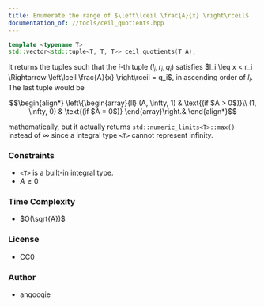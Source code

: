 ```yaml
---
title: Enumerate the range of $\left\lceil \frac{A}{x} \right\rceil$
documentation_of: //tools/ceil_quotients.hpp
---
```


```cpp
template <typename T>
std::vector<std::tuple<T, T, T>> ceil_quotients(T A);
```

It returns the tuples such that the $i$-th tuple $(l_i, r_i, q_i)$ satisfies $l_i \leq x < r_i \Rightarrow \left\lceil \frac{A}{x} \right\rceil = q_i$, in ascending order of $l_i$.
The last tuple would be

$$\begin{align*}
\left\{\begin{array}{ll}
(A, \infty, 1) & \text{(if $A > 0$)}\\
(1, \infty, 0) & \text{(if $A = 0$)}
\end{array}\right.&
\end{align*}$$

mathematically, but it actually returns `std::numeric_limits<T>::max()` instead of $\infty$ since a integral type `<T>` cannot represent infinity.

### Constraints
- `<T>` is a built-in integral type.
- $A \geq 0$

### Time Complexity
- $O(\sqrt{A})$

### License
- CC0

### Author
- anqooqie
